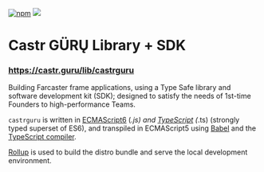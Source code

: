 [![npm](https://img.shields.io/npm/v/nexajs.svg?style=flat)](https://npmjs.org/package/nexajs)
[![](https://data.jsdelivr.com/v1/package/npm/nexajs/badge?style=rounded)](https://www.jsdelivr.com/package/npm/nexajs)

# Castr GÜRŲ Library + SDK

### https://castr.guru/lib/castrguru

Building Farcaster frame applications, using a Type Safe library and software development kit (SDK); designed to satisfy the needs of 1st-time Founders to high-performance Teams.

`castrguru` is written in [ECMAScript6](https://github.com/ericdouglas/ES6-Learning#articles--tutorials) (*.js) and [TypeScript](https://www.typescriptlang.org/) (*.ts) (strongly typed superset of ES6), and transpiled in ECMAScript5 using [Babel](https://babeljs.io/) and the [TypeScript compiler](https://www.typescriptlang.org/docs/handbook/compiler-options.html).

[Rollup](https://rollupjs.org/) is used to build the distro bundle and serve the local development environment.
